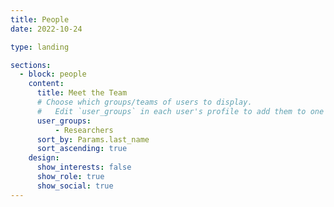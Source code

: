 ```yaml
---
title: People
date: 2022-10-24

type: landing

sections:
  - block: people
    content:
      title: Meet the Team
      # Choose which groups/teams of users to display.
      #   Edit `user_groups` in each user's profile to add them to one or more of these groups.
      user_groups:
          - Researchers
      sort_by: Params.last_name
      sort_ascending: true
    design:
      show_interests: false
      show_role: true
      show_social: true
---
```

